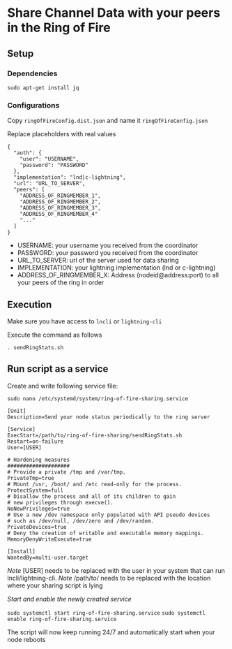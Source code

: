 # Share Channel Data with your peers in the Ring of Fire

## Setup

### Dependencies

`sudo apt-get install jq`

### Configurations 
Copy `ringOfFireConfig.dist.json` and name it `ringOfFireConfig.json`

Replace placeholders with real values

```
{
  "auth": {
    "user": "USERNAME",
    "password": "PASSWORD"
  },
  "implementation": "lnd|c-lightning",
  "url": "URL_TO_SERVER",
  "peers": [
    "ADDRESS_OF_RINGMEMBER_1",
    "ADDRESS_OF_RINGMEMBER_2",
    "ADDRESS_OF_RINGMEMBER_3",
    "ADDRESS_OF_RINGMEMBER_4"
    "..."
  ]
}
```
- USERNAME: your username you received from the coordinator
- PASSWORD: your password you received from the coordinator
- URL_TO_SERVER: url of the server used for data sharing
- IMPLEMENTATION: your lightning implementation (lnd or c-lightning)
- ADDRESS_OF_RINGMEMBER_X: Address (nodeid@address:port) to all your peers of the ring in order

## Execution

Make sure you have access to `lncli` or `lightning-cli`

Execute the command as follows

`. sendRingStats.sh`


## Run script as a service

Create and write following service file:

`sudo nano /etc/systemd/system/ring-of-fire-sharing.service`

```
[Unit]
Description=Send your node status periodically to the ring server

[Service]
ExecStart=/path/to/ring-of-fire-sharing/sendRingStats.sh
Restart=on-failure
User=[USER]

# Hardening measures
####################
# Provide a private /tmp and /var/tmp.
PrivateTmp=true
# Mount /usr, /boot/ and /etc read-only for the process.
ProtectSystem=full
# Disallow the process and all of its children to gain
# new privileges through execve().
NoNewPrivileges=true
# Use a new /dev namespace only populated with API pseudo devices
# such as /dev/null, /dev/zero and /dev/random.
PrivateDevices=true
# Deny the creation of writable and executable memory mappings.
MemoryDenyWriteExecute=true

[Install]
WantedBy=multi-user.target
```

*Note* [USER] needs to be replaced with the user in your system that can run lncli/lightning-cli.
*Note* /path/to/ needs to be replaced with the location where your sharing script is lying

*Start and enable the newly created service*

`sudo systemctl start ring-of-fire-sharing.service`
`sudo systemctl enable ring-of-fire-sharing.service`

The script will now keep running 24/7 and automatically start when your node reboots